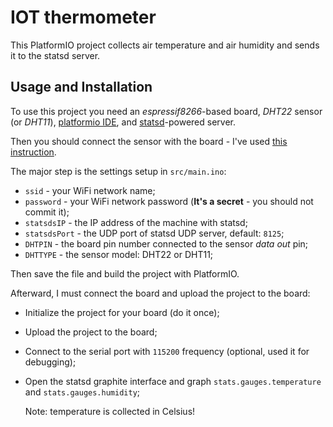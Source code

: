 # IOT thermometer

This PlatformIO project collects air temperature and
air humidity and sends it to the statsd server.

## Usage and Installation

To use this project you need an *espressif8266*-based board, *DHT22* sensor (or *DHT11*),
[platformio IDE](http://platformio.org/), and [statsd](https://github.com/etsy/statsd)-powered server.

Then you should connect the sensor with the board - I've used
[this instruction](https://learn.adafruit.com/dht/connecting-to-a-dhtxx-sensor).

The major step is the settings setup in `src/main.ino`:

- `ssid` - your WiFi network name;
- `password` - your WiFi network password (**It's a secret** - you should not commit it);
- `statsdsIP` - the IP address of the machine with statsd;
- `statsdsPort` - the UDP port of statsd UDP server, default: `8125`;
- `DHTPIN` - the board pin number connected to the sensor *data out* pin;
- `DHTTYPE` - the sensor model: DHT22 or DHT11;

Then save the file and build the project with PlatformIO.

Afterward, I must connect the board and upload the project to the board:

- Initialize the project for your board (do it once);
- Upload the project to the board;
- Connect to the serial port with `115200` frequency (optional, used it for debugging);
- Open the statsd graphite interface and graph `stats.gauges.temperature` and `stats.gauges.humidity`;

  Note: temperature is collected in Celsius!

